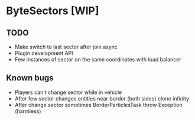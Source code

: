# ByteSectors [WIP]

## TODO
 - Make switch to last sector after join async
 - Plugin development API
 - Few instances of sector on the same coordinates with load balancer

## Known bugs
 - Players can't change sector while in vehicle
 - After few sector changes entities near border (both sides) clone infinity
 - After change sector sometimes BorderParticlesTask throw Exception (harmless)
